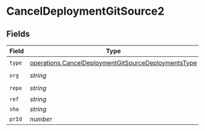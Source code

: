 # CancelDeploymentGitSource2


## Fields

| Field                                                                                                                      | Type                                                                                                                       | Required                                                                                                                   | Description                                                                                                                |
| -------------------------------------------------------------------------------------------------------------------------- | -------------------------------------------------------------------------------------------------------------------------- | -------------------------------------------------------------------------------------------------------------------------- | -------------------------------------------------------------------------------------------------------------------------- |
| `type`                                                                                                                     | [operations.CancelDeploymentGitSourceDeploymentsType](../../models/operations/canceldeploymentgitsourcedeploymentstype.md) | :heavy_check_mark:                                                                                                         | N/A                                                                                                                        |
| `org`                                                                                                                      | *string*                                                                                                                   | :heavy_check_mark:                                                                                                         | N/A                                                                                                                        |
| `repo`                                                                                                                     | *string*                                                                                                                   | :heavy_check_mark:                                                                                                         | N/A                                                                                                                        |
| `ref`                                                                                                                      | *string*                                                                                                                   | :heavy_minus_sign:                                                                                                         | N/A                                                                                                                        |
| `sha`                                                                                                                      | *string*                                                                                                                   | :heavy_minus_sign:                                                                                                         | N/A                                                                                                                        |
| `prId`                                                                                                                     | *number*                                                                                                                   | :heavy_minus_sign:                                                                                                         | N/A                                                                                                                        |